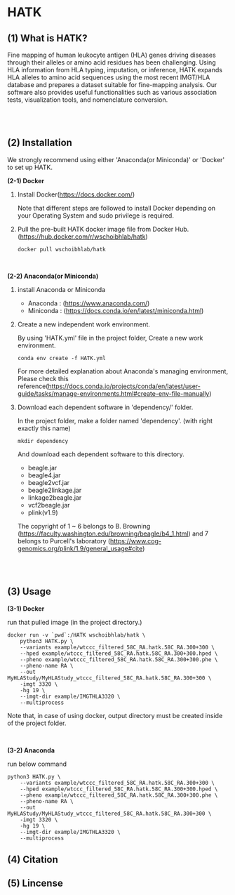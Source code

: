 # HATK


## (1) What is HATK?

Fine mapping of human leukocyte antigen (HLA) genes driving diseases through their alleles or amino acid residues has been challenging. Using HLA information from HLA typing, imputation, or inference, HATK expands HLA alleles to amino acid sequences using the most recent IMGT/HLA database and prepares a dataset suitable for fine-mapping analysis. Our software also provides useful functionalities such as various association tests, visualization tools, and nomenclature conversion.

<br>
<br>


## (2) Installation

We strongly recommend using either 'Anaconda(or Miniconda)' or 'Docker' to set up HATK.

**(2-1) Docker**

1. Install Docker(https://docs.docker.com/)

    Note that different steps are followed to install Docker depending on your Operating System and sudo privilege is required.

2. Pull the pre-built HATK docker image file from Docker Hub. (https://hub.docker.com/r/wschoibhlab/hatk)
    ```
    docker pull wschoibhlab/hatk
    ```
<br>

**(2-2) Anaconda(or Miniconda)**


1. install Anaconda or Miniconda
    - Anaconda : (https://www.anaconda.com/)
    - Miniconda : (https://docs.conda.io/en/latest/miniconda.html)

2. Create a new independent work environment.

    By using 'HATK.yml' file in the project folder, Create a new work environment. 

    ```
    conda env create -f HATK.yml
    ```

    For more detailed explanation about Anaconda's managing environment, Please check this reference(https://docs.conda.io/projects/conda/en/latest/user-guide/tasks/manage-environments.html#create-env-file-manually)

3. Download each dependent software in 'dependency/' folder.

    In the project folder, make a folder named 'dependency'. (with right exactly this name)
    ```
    mkdir dependency
    ```

    And download each dependent software to this directory.

    - beagle.jar
    - beagle4.jar
    - beagle2vcf.jar
    - beagle2linkage.jar
    - linkage2beagle.jar
    - vcf2beagle.jar
    - plink(v1.9)

    The copyright of 1 ~ 6 belongs to B. Browning (https://faculty.washington.edu/browning/beagle/b4_1.html) and 7 belongs to Purcell's laboratory (https://www.cog-genomics.org/plink/1.9/general_usage#cite)

<br>
<br>


## (3) Usage

**(3-1) Docker** 

run that pulled image (in the project directory.)


```
docker run -v `pwd`:/HATK wschoibhlab/hatk \
    python3 HATK.py \
    --variants example/wtccc_filtered_58C_RA.hatk.58C_RA.300+300 \
    --hped example/wtccc_filtered_58C_RA.hatk.58C_RA.300+300.hped \
    --pheno example/wtccc_filtered_58C_RA.hatk.58C_RA.300+300.phe \
    --pheno-name RA \
    --out MyHLAStudy/MyHLAStudy_wtccc_filtered_58C_RA.hatk.58C_RA.300+300 \
    -imgt 3320 \
    -hg 19 \
    --imgt-dir example/IMGTHLA3320 \
    --multiprocess
```

Note that, in case of using docker, output directory must be created inside of the project folder.

<br>

**(3-2) Anaconda**

run below command

```
python3 HATK.py \
    --variants example/wtccc_filtered_58C_RA.hatk.58C_RA.300+300 \
    --hped example/wtccc_filtered_58C_RA.hatk.58C_RA.300+300.hped \
    --pheno example/wtccc_filtered_58C_RA.hatk.58C_RA.300+300.phe \
    --pheno-name RA \
    --out MyHLAStudy/MyHLAStudy_wtccc_filtered_58C_RA.hatk.58C_RA.300+300 \
    -imgt 3320 \
    -hg 19 \
    --imgt-dir example/IMGTHLA3320 \
    --multiprocess
```

## (4) Citation

## (5) Lincense






<!-- comment 
## \<History\>

2nd Repository for HATK project.

(2018. 8. 2.)
Remote repository has been moved from Bitbucket to Github.


(2018. 12. 19.)
The branch 'b_20181219' has been created to
	(1) introduce logging system,
	(2) optimize and enhance the general performance,

and etc. 


(2019. 1. 10.)
The core engine modules("HLAtoSequences.py", "encodeVariants.py", "encodeHLA.py") are reworked urgently to solve the memroy usage problem(It was found to use maximum 64G RAM apporximately maybe due to Pandas).

The rework was primarily done in the work with Yang Luo in the repository of "MakeReference_v2" and the finalized rework outputs are applied to this project.
-->